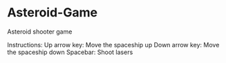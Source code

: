 # Asteroid-Game
Asteroid shooter game

Instructions: Up arrow key: Move the spaceship up Down arrow key: Move the spaceship down Spacebar: Shoot lasers

